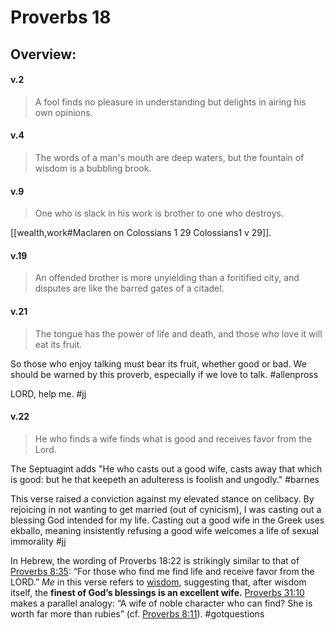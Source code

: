 # Proverbs 18

## Overview:


#### v.2
>A fool finds no pleasure in understanding but delights in airing his own opinions.

#### v.4
>The words of a man's mouth are deep waters, but the fountain of wisdom is a bubbling brook.

#### v.9
>One who is slack in his work is brother to one who destroys.

[[wealth,work#Maclaren on Colossians 1 29 Colossians1 v 29]].

#### v.19
>An offended brother is more unyielding than a foritified city, and disputes are like the barred gates of a citadel.

#### v.21
>The tongue has the power of life and death, and those who love it will eat its fruit.

So those who enjoy talking must bear its fruit, whether good or bad. We should be warned by this proverb, especially if we love to talk.
#allenpross 

LORD, help me.
#jj 

#### v.22
>He who finds a wife finds what is good and receives favor from the Lord.

The Septuagint adds "He who casts out a good wife, casts away that which is good: but he that keepeth an adulteress is foolish and ungodly."
#barnes 

This verse raised a conviction against my elevated stance on celibacy. By rejoicing in not wanting to get married (out of cynicism), I was casting out a blessing God intended for my life. Casting out a good wife in the Greek uses ekballo, meaning insistently refusing a good wife welcomes a life of sexual immorality 
#jj 

In Hebrew, the wording of Proverbs 18:22 is strikingly similar to that of [Proverbs 8:35](https://biblia.com/bible/esv/Prov%208.35): “For those who find me find life and receive favor from the LORD.” _Me_ in this verse refers to [wisdom](https://www.gotquestions.org/wisdom-she-Proverbs.html), suggesting that, after wisdom itself, the **finest of God’s blessings is an excellent wife.** [Proverbs 31:10](https://biblia.com/bible/esv/Prov%2031.10) makes a parallel analogy: “A wife of noble character who can find? She is worth far more than rubies” (cf. [Proverbs 8:11](https://biblia.com/bible/esv/Prov%208.11)).
#gotquestions 

